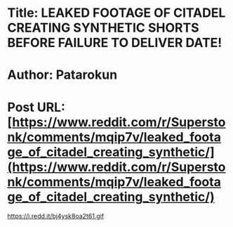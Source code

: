 # Title: LEAKED FOOTAGE OF CITADEL CREATING SYNTHETIC SHORTS BEFORE FAILURE TO DELIVER DATE!
# Author: Patarokun
# Post URL: [https://www.reddit.com/r/Superstonk/comments/mqip7v/leaked_footage_of_citadel_creating_synthetic/](https://www.reddit.com/r/Superstonk/comments/mqip7v/leaked_footage_of_citadel_creating_synthetic/)


https://i.redd.it/bj4ysk8oa2t61.gif
